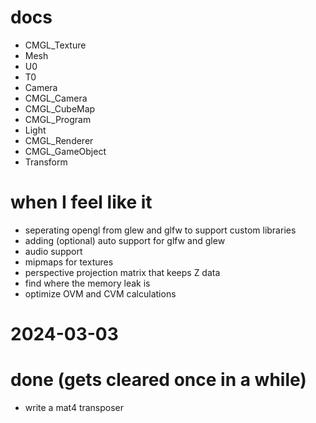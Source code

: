 # docs
- CMGL_Texture
- Mesh
- U0
- T0
- Camera
- CMGL_Camera
- CMGL_CubeMap
- CMGL_Program
- Light
- CMGL_Renderer
- CMGL_GameObject
- Transform

# when I feel like it
- seperating opengl from glew and glfw to support custom libraries
- adding (optional) auto support for glfw and glew
- audio support
- mipmaps for textures
- perspective projection matrix that keeps Z data
- find where the memory leak is
- optimize OVM and CVM calculations

# 2024-03-03


# done (gets cleared once in a while)
- write a mat4 transposer